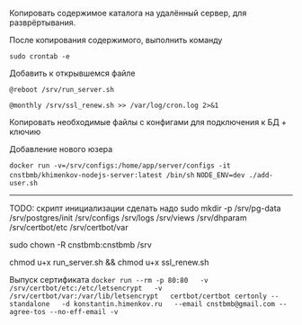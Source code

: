 Копировать содержимое каталога на удалённый сервер, для разврёртывания.

После копирования содержимого, выполнить команду

`sudo crontab -e`

Добавить к открывшемся файле

`@reboot /srv/run_server.sh`

`@monthly /srv/ssl_renew.sh >> /var/log/cron.log 2>&1`

Копировать необходимые файлы с конфигами для подключения к БД + ключию


Добавление нового юзера

`docker run -v=/srv/configs:/home/app/server/configs -it cnstbmb/khimenkov-nodejs-server:latest /bin/sh` 
`NODE_ENV=dev ./add-user.sh`

________
TODO: скрипт инициализации сделать надо 
sudo mkdir -p   /srv/pg-data   /srv/postgres/init   /srv/configs   /srv/logs   /srv/views   /srv/dhparam   /srv/certbot/etc   /srv/certbot/var

sudo chown -R cnstbmb:cnstbmb /srv

chmod u+x run_server.sh && chmod u+x ssl_renew.sh

Выпуск сертификата `docker run --rm -p 80:80   -v /srv/certbot/etc:/etc/letsencrypt   -v /srv/certbot/var:/var/lib/letsencrypt   certbot/certbot certonly --standalone   -d konstantin.himenkov.ru   --email cnstbmb@gmail.com --agree-tos --no-eff-email -v`
